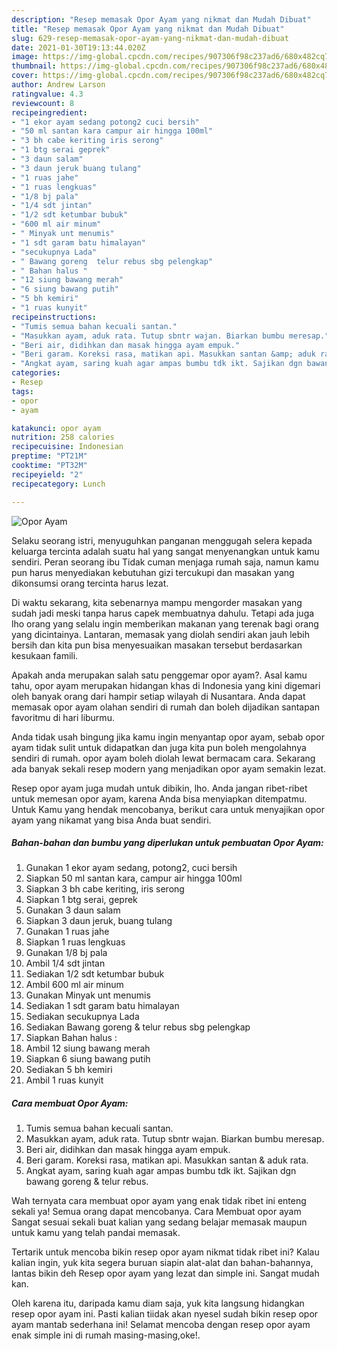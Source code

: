```yaml
---
description: "Resep memasak Opor Ayam yang nikmat dan Mudah Dibuat"
title: "Resep memasak Opor Ayam yang nikmat dan Mudah Dibuat"
slug: 629-resep-memasak-opor-ayam-yang-nikmat-dan-mudah-dibuat
date: 2021-01-30T19:13:44.020Z
image: https://img-global.cpcdn.com/recipes/907306f98c237ad6/680x482cq70/opor-ayam-foto-resep-utama.jpg
thumbnail: https://img-global.cpcdn.com/recipes/907306f98c237ad6/680x482cq70/opor-ayam-foto-resep-utama.jpg
cover: https://img-global.cpcdn.com/recipes/907306f98c237ad6/680x482cq70/opor-ayam-foto-resep-utama.jpg
author: Andrew Larson
ratingvalue: 4.3
reviewcount: 8
recipeingredient:
- "1 ekor ayam sedang potong2 cuci bersih"
- "50 ml santan kara campur air hingga 100ml"
- "3 bh cabe keriting iris serong"
- "1 btg serai geprek"
- "3 daun salam"
- "3 daun jeruk buang tulang"
- "1 ruas jahe"
- "1 ruas lengkuas"
- "1/8 bj pala"
- "1/4 sdt jintan"
- "1/2 sdt ketumbar bubuk"
- "600 ml air minum"
- " Minyak unt menumis"
- "1 sdt garam batu himalayan"
- "secukupnya Lada"
- " Bawang goreng  telur rebus sbg pelengkap"
- " Bahan halus "
- "12 siung bawang merah"
- "6 siung bawang putih"
- "5 bh kemiri"
- "1 ruas kunyit"
recipeinstructions:
- "Tumis semua bahan kecuali santan."
- "Masukkan ayam, aduk rata. Tutup sbntr wajan. Biarkan bumbu meresap."
- "Beri air, didihkan dan masak hingga ayam empuk."
- "Beri garam. Koreksi rasa, matikan api. Masukkan santan &amp; aduk rata."
- "Angkat ayam, saring kuah agar ampas bumbu tdk ikt. Sajikan dgn bawang goreng &amp; telur rebus."
categories:
- Resep
tags:
- opor
- ayam

katakunci: opor ayam 
nutrition: 258 calories
recipecuisine: Indonesian
preptime: "PT21M"
cooktime: "PT32M"
recipeyield: "2"
recipecategory: Lunch

---
```



![Opor Ayam](https://img-global.cpcdn.com/recipes/907306f98c237ad6/680x482cq70/opor-ayam-foto-resep-utama.jpg)

Selaku seorang istri, menyuguhkan panganan menggugah selera kepada keluarga tercinta adalah suatu hal yang sangat menyenangkan untuk kamu sendiri. Peran seorang ibu Tidak cuman menjaga rumah saja, namun kamu pun harus menyediakan kebutuhan gizi tercukupi dan masakan yang dikonsumsi orang tercinta harus lezat.

Di waktu  sekarang, kita sebenarnya mampu mengorder masakan yang sudah jadi meski tanpa harus capek membuatnya dahulu. Tetapi ada juga lho orang yang selalu ingin memberikan makanan yang terenak bagi orang yang dicintainya. Lantaran, memasak yang diolah sendiri akan jauh lebih bersih dan kita pun bisa menyesuaikan masakan tersebut berdasarkan kesukaan famili. 



Apakah anda merupakan salah satu penggemar opor ayam?. Asal kamu tahu, opor ayam merupakan hidangan khas di Indonesia yang kini digemari oleh banyak orang dari hampir setiap wilayah di Nusantara. Anda dapat memasak opor ayam olahan sendiri di rumah dan boleh dijadikan santapan favoritmu di hari liburmu.

Anda tidak usah bingung jika kamu ingin menyantap opor ayam, sebab opor ayam tidak sulit untuk didapatkan dan juga kita pun boleh mengolahnya sendiri di rumah. opor ayam boleh diolah lewat bermacam cara. Sekarang ada banyak sekali resep modern yang menjadikan opor ayam semakin lezat.

Resep opor ayam juga mudah untuk dibikin, lho. Anda jangan ribet-ribet untuk memesan opor ayam, karena Anda bisa menyiapkan ditempatmu. Untuk Kamu yang hendak mencobanya, berikut cara untuk menyajikan opor ayam yang nikamat yang bisa Anda buat sendiri.

<!--inarticleads1-->

##### Bahan-bahan dan bumbu yang diperlukan untuk pembuatan Opor Ayam:

1. Gunakan 1 ekor ayam sedang, potong2, cuci bersih
1. Siapkan 50 ml santan kara, campur air hingga 100ml
1. Siapkan 3 bh cabe keriting, iris serong
1. Siapkan 1 btg serai, geprek
1. Gunakan 3 daun salam
1. Siapkan 3 daun jeruk, buang tulang
1. Gunakan 1 ruas jahe
1. Siapkan 1 ruas lengkuas
1. Gunakan 1/8 bj pala
1. Ambil 1/4 sdt jintan
1. Sediakan 1/2 sdt ketumbar bubuk
1. Ambil 600 ml air minum
1. Gunakan  Minyak unt menumis
1. Sediakan 1 sdt garam batu himalayan
1. Sediakan secukupnya Lada
1. Sediakan  Bawang goreng &amp; telur rebus sbg pelengkap
1. Siapkan  Bahan halus :
1. Ambil 12 siung bawang merah
1. Siapkan 6 siung bawang putih
1. Sediakan 5 bh kemiri
1. Ambil 1 ruas kunyit




<!--inarticleads2-->

##### Cara membuat Opor Ayam:

1. Tumis semua bahan kecuali santan.
1. Masukkan ayam, aduk rata. Tutup sbntr wajan. Biarkan bumbu meresap.
1. Beri air, didihkan dan masak hingga ayam empuk.
1. Beri garam. Koreksi rasa, matikan api. Masukkan santan &amp; aduk rata.
1. Angkat ayam, saring kuah agar ampas bumbu tdk ikt. Sajikan dgn bawang goreng &amp; telur rebus.




Wah ternyata cara membuat opor ayam yang enak tidak ribet ini enteng sekali ya! Semua orang dapat mencobanya. Cara Membuat opor ayam Sangat sesuai sekali buat kalian yang sedang belajar memasak maupun untuk kamu yang telah pandai memasak.

Tertarik untuk mencoba bikin resep opor ayam nikmat tidak ribet ini? Kalau kalian ingin, yuk kita segera buruan siapin alat-alat dan bahan-bahannya, lantas bikin deh Resep opor ayam yang lezat dan simple ini. Sangat mudah kan. 

Oleh karena itu, daripada kamu diam saja, yuk kita langsung hidangkan resep opor ayam ini. Pasti kalian tiidak akan nyesel sudah bikin resep opor ayam mantab sederhana ini! Selamat mencoba dengan resep opor ayam enak simple ini di rumah masing-masing,oke!.

